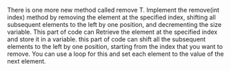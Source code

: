There is one more new method called
remove T. Implement the remove(int
index) method by removing the element 
at the specified index, shifting all 
subsequent elements to the left by one position, 
and decrementing the size variable. This part
 of code can Retrieve the element at the specified index and store it in a variable.
this part of code can
shift all the subsequent elements to the left by one position, starting from the index that you want to remove. You can use a loop for this and set each element 
to the value of the next element.